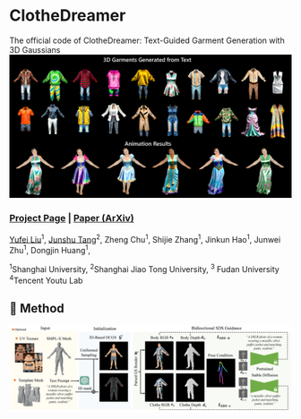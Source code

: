 # ClotheDreamer
The official code of ClotheDreamer: Text-Guided Garment Generation with 3D Gaussians
<img src='doc/overview.png'/>

### [Project Page](https://ggxxii.github.io/clothedreamer/) | [Paper (ArXiv)](https://arxiv.org/abs/2406.16815)


[Yufei Liu](https://ggxxii.github.io/)<sup>1</sup>,
[Junshu Tang](https://junshutang.github.io/)<sup>2</sup>,
Zheng Chu<sup>1</sup>,
Shijie Zhang<sup>1</sup>,
Jinkun Hao<sup>1</sup>,
Junwei Zhu<sup>1</sup>,
Dongjin Huang<sup>1</sup>,


<sup>1</sup>Shanghai University, <sup>2</sup>Shanghai Jiao Tong University, <sup>3</sup> Fudan University <sup>4</sup>Tencent Youtu Lab

## :star2: Method
<img src='doc/method.png'/>